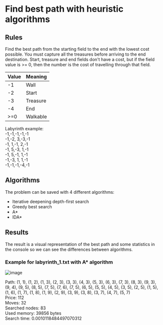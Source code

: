 # Find best path with heuristic algorithms
## Rules
Find the best path from the starting field to the end with the lowest cost possible. You must capture all the treasures before arriving to the end destination. Start, treasure and end fields don't have a cost, but if the field value is >= 0, then the number is the cost of travelling through that field.

Value | Meaning 
--- | --- 
-1 | Wall
-2 | Start
-3 | Treasure
-4 | End
\>=0 | Walkable

Labyrinth example:<br/>
-1,-1,-1,-1,-1<br/>
-1,-2, 3,-3,-1<br/>
-1, 1,-1, 2,-1<br/>
-1, 5,-3, 1,-1<br/>
-1, 5,-1, 1,-1<br/>
-1,-3, 1, 1,-1<br/>
-1,-1,-1,-4,-1<br/>

## Algorithms
The problem can be saved with 4 different algorithms:
* Iterative deepening depth-first search
* Greedy best search
* A*
* IDA*

## Results
The result is a visual representation of the best path and some statistics in the console so we can see the differences between algorithms.
### Example for labyrinth_1.txt with A* algorithm
![image](https://user-images.githubusercontent.com/38143019/151164179-63a17660-60fc-4af9-82c0-7f64814b6c4a.png)

Path:
(1, 1),
(1, 2),
(1, 3),
(2, 3),
(3, 3),
(4, 3),
(5, 3),
(6, 3),
(7, 3),
(8, 3),
(9, 3),
(9, 4),
(9, 5),
(8, 5),
(7, 5),
(7, 6),
(7, 5),
(6, 5),
(5, 5),
(4, 5),
(3, 5),
(2, 5),
(1, 5),
(1, 6),
(1, 7),
(1, 8),
(1, 9),
(2, 9),
(3, 9),
(3, 8),
(3, 7),
(4, 7),
(5, 7)<br/>
Price: 112<br/>
Moves: 32<br/>
Searched nodes: 83<br/>
Used memory: 39856 bytes<br/>
Search time: 0.0010118484497070312

